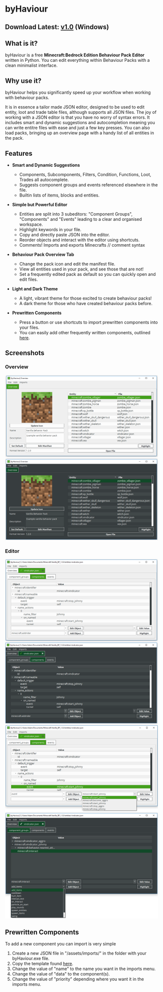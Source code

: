 # byHaviour

## Download Latest: [v1.0](../../releases/tag/1) (Windows)

## What is it?
byHaviour is a free **Minecraft:Bedrock Edition Behaviour Pack Editor** written in Python. You can edit everything within Behaviour Packs with a clean minimalist interface. 

## Why use it?
byHaviour helps you significantly speed up your workflow when working with behaviour packs. 

It is in essence a tailor made JSON editor, designed to be used to edit entity, loot and trade table files, although supports all JSON files. The joy of working with a JSON editor is that you have no worry of syntax errors.
It includes smart and dynamic suggestions and autocompletion meaning you can write entitre files with ease and just a few key presses. 
You can also load packs, bringing up an overview page with a handy list of all entities in the pack.

## Features
 - **Smart and Dynamic Suggestions**
   - Components, Subcomponents, Filters, Condition, Functions, Loot, Trades all autocomplete.
   - Suggests component groups and events referenced elsewhere in the file.
   - Builtin lists of items, blocks and entities.
 
 - **Simple but Powerful Editor**
   - Entities are split into 3 subeditors: "Component Groups", "Components" and "Events" leading to a clear and organised workspace.
   - Highlight keywords in your file.
   - Copy and directly paste JSON into the editor.
   - Reorder objects and interact with the editor using shortcuts.
   - Comments! Imports and exports Minecrafts // comment syntax
 
 - **Behaviour Pack Overview Tab**
   - Change the pack icon and edit the manifest file.
   - View all entities used in your pack, and see those that are not!
   - Set a frequently edited pack as default so you can quickly open and edit files.
 
 - **Light and Dark Theme**
   - A light, vibrant theme for those excited to create behaviour packs!
   - A dark theme for those who have created behaviour packs before.
   
 - **Prewritten Components**
   - Press a button or use shortcuts to import prewritten components into your files.
   - You can easily add other frequently written components, outlined [here](#prewritten-components).


## Screenshots
### Overview
![Light Overview](https://github.com/byAdam/byHaviour/blob/master/images/overviewLight.png)
![Dark Overview](https://github.com/byAdam/byHaviour/blob/master/images/overviewDark.png)
### Editor
![Light Editor](https://github.com/byAdam/byHaviour/blob/master/images/editorLight.png)
![Dark Editor](https://github.com/byAdam/byHaviour/blob/master/images/editorDark.png)
![Light Suggestions](https://github.com/byAdam/byHaviour/blob/master/images/suggestionLight.png)
![Dark Suggestions](https://github.com/byAdam/byHaviour/blob/master/images/suggestionDark.png)

## Prewritten Components
To add a new component you can import is very simple
1. Create a new JSON file in "/assets/imports/" in the folder with your byHaviour.exe file.
2. Copy the template found [here](importTemplate.json).
3. Change the value of "name" to the name you want in the imports menu.
4. Change the value of "data" to the component(s).
5. Change the value of "priority" depending where you want it in the imports menu.
